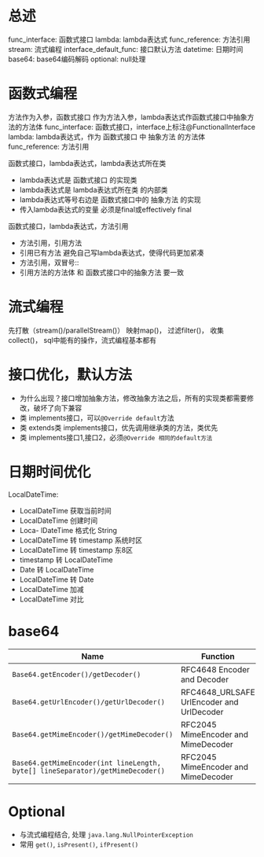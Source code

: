 # 总述
func_interface: 函数式接口
lambda: lambda表达式
func_reference: 方法引用
stream: 流式编程
interface_default_func: 接口默认方法
datetime: 日期时间
base64: base64编码解码
optional: null处理

# 函数式编程
方法作为入参，函数式接口 作为方法入参，lambda表达式作函数式接口中抽象方法的方法体
func_interface: 函数式接口，interface上标注@FunctionalInterface
lambda: lambda表达式，作为 函数式接口 中 抽象方法 的方法体
func_reference: 方法引用

函数式接口，lambda表达式，lambda表达式所在类
- lambda表达式是 函数式接口 的实现类
- lambda表达式是 lambda表达式所在类 的内部类
- lambda表达式等号右边是 函数式接口中的 抽象方法 的实现
- 传入lambda表达式的变量 必须是final或effectively final

函数式接口，lambda表达式，方法引用
- 方法引用，引用方法
- 引用已有方法 避免自己写lambda表达式，使得代码更加紧凑
- 方法引用，双冒号::
- 引用方法的方法体 和 函数式接口中的抽象方法 要一致
# 流式编程
先打散（stream()/parallelStream()）
映射map()，
过滤filter()，
收集collect()，
sql中能有的操作，流式编程基本都有

# 接口优化，默认方法
- 为什么出现？接口增加抽象方法，修改抽象方法之后，所有的实现类都需要修改，破坏了向下兼容
- 类 implements接口，可以`@Override default`方法
- 类 extends类 implements接口，优先调用继承类的方法，类优先
- 类 implements接口1,接口2，必须`@Override 相同的default方法`
# 日期时间优化
LocalDateTime:
- LocalDateTime 获取当前时间
- LocalDateTime 创建时间
- Loca- lDateTime 格式化 String
- LocalDateTime 转 timestamp 系统时区
- LocalDateTime 转 timestamp 东8区
- timestamp 转 LocalDateTime
- Date 转 LocalDateTime
- LocalDateTime 转 Date
- LocalDateTime 加减
- LocalDateTime 对比
# base64
|Name|Function|
|---|---|
|`Base64.getEncoder()/getDecoder()`|RFC4648 Encoder and Decoder|
|`Base64.getUrlEncoder()/getUrlDecoder()`|RFC4648_URLSAFE  UrlEncoder and UrlDecoder|
|`Base64.getMimeEncoder()/getMimeDecoder()`|RFC2045 MimeEncoder and MimeDecoder|
|`Base64.getMimeEncoder(int lineLength, byte[] lineSeparator)/getMimeDecoder()`|RFC2045 MimeEncoder and MimeDecoder|

# Optional
- 与流式编程结合, 处理 `java.lang.NullPointerException`
- 常用 `get()`, `isPresent()`, `ifPresent()`